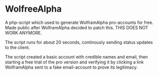 WolfreeAlpha
============

A php-script which used to generate WolframAlpha pro-accounts for free. 
Made public after WolframAlpha decided to patch this.
THIS DOES NOT WORK ANYMORE.

The script runs for about 20 seconds, continously sending status updates to the client. 

The script created a basic account with credible names and email, then starting a free trial of the pro version and verifying it by clicking a link WolframAlpha sent to a fake email-account to prove its legitimacy.
